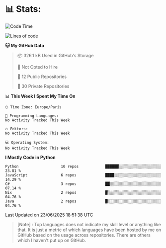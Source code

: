

<h1>📊 Stats:</h1>

<!--START_SECTION:waka-->
![Code Time](http://img.shields.io/badge/Code%20Time-940%20hrs%2056%20mins-blue)

![Lines of code](https://img.shields.io/badge/From%20Hello%20World%20I%27ve%20Written-6.6%20million%20lines%20of%20code-blue)

**🐱 My GitHub Data** 

> 📦 326.1 kB Used in GitHub's Storage 
 > 
> 🚫 Not Opted to Hire
 > 
> 📜 12 Public Repositories 
 > 
> 🔑 30 Private Repositories 
 > 
📊 **This Week I Spent My Time On** 

```text
🕑︎ Time Zone: Europe/Paris

💬 Programming Languages: 
No Activity Tracked This Week

🔥 Editors: 
No Activity Tracked This Week

💻 Operating System: 
No Activity Tracked This Week
```

**I Mostly Code in Python** 

```text
Python                   10 repos            ██████░░░░░░░░░░░░░░░░░░░   23.81 % 
JavaScript               6 repos             ████░░░░░░░░░░░░░░░░░░░░░   14.29 % 
C#                       3 repos             ██░░░░░░░░░░░░░░░░░░░░░░░   07.14 % 
Nix                      2 repos             █░░░░░░░░░░░░░░░░░░░░░░░░   04.76 % 
Java                     2 repos             █░░░░░░░░░░░░░░░░░░░░░░░░   04.76 % 
```




 Last Updated on 23/06/2025 18:51:38 UTC
<!--END_SECTION:waka-->

 > [Note] : Top languages does not indicate my skill level or anything like that. It is just a metric of which languages have been hosted by me on GitHub based on the usage across repositories. There are others which I haven't put up on GitHub.</span>
